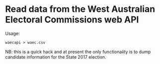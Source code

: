 # Read data from the West Australian Electoral Commissions web API

Usage:

```
waecapi > waec.csv
```

NB: this is a quick hack and at present the only functionality is to
dump candidate information for the State 2017 election.

